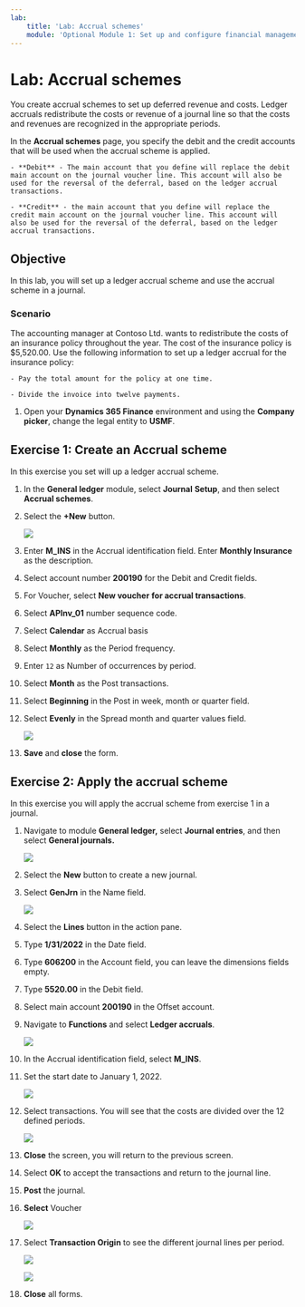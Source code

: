 ```yaml
---
lab:
    title: 'Lab: Accrual schemes'
    module: 'Optional Module 1: Set up and configure financial management'
---
```


# Lab: Accrual schemes

You create accrual schemes to set up deferred revenue and costs. Ledger accruals redistribute the costs or revenue of a journal line so that the costs and revenues are recognized in the appropriate periods. 

In the **Accrual schemes** page, you specify the debit and the credit accounts that will be used when the accrual scheme is applied. 

    - **Debit** - The main account that you define will replace the debit main account on the journal voucher line. This account will also be used for the reversal of the deferral, based on the ledger accrual transactions.

    - **Credit** - the main account that you define will replace the credit main account on the journal voucher line. This account will also be used for the reversal of the deferral, based on the ledger accrual transactions.

## Objective 

In this lab, you will set up a ledger accrual scheme and use the accrual scheme in a journal. 

### Scenario 

The accounting manager at Contoso Ltd. wants to redistribute the costs of an insurance policy throughout the year. The cost of the insurance policy is $5,520.00. Use the following information to set up a ledger accrual for the insurance policy: 

    - Pay the total amount for the policy at one time. 

    - Divide the invoice into twelve payments. 


1.  Open your **Dynamics 365 Finance** environment and using the **Company picker**, change the legal entity to **USMF**. 


## Exercise 1: Create an Accrual scheme

In this exercise you set will up a ledger accrual scheme. 

1.  In the **General ledger** module, select **Journal** **Setup**, and then select **Accrual schemes**. 

2.  Select the **+New** button.  

    ![](../images/Module_1_Activity_1_-_Create_and_apply_an_accrual_scheme_image1.png) 

3.  Enter **M_INS** in the Accrual identification field. Enter **Monthly Insurance** as the description.

4.  Select account number **200190** for the Debit and Credit fields.

5.  For Voucher, select **New voucher** **for accrual transactions**. 

6.  Select **APInv_01** number sequence code. 

7.  Select **Calendar** as Accrual basis 

8.  Select **Monthly** as the Period frequency.

9.  Enter `12` as Number of occurrences by period.

10. Select **Month** as the Post transactions.

11. Select **Beginning** in the Post in week, month or quarter field.

12. Select **Evenly** in the Spread month and quarter values field.

    ![](../images/Module_1_Activity_1_-_Create_and_apply_an_accrual_scheme_image2.png)

13. **Save** and **close** the form. 


## Exercise 2: Apply the accrual scheme 

In this exercise you will apply the accrual scheme from exercise 1 in a journal.

1.  Navigate to module **General ledger,** select **Journal entries**, and then select **General journals.**   

    ![](../images/Module_1_Activity_1_-_Create_and_apply_an_accrual_scheme_image3.png)

2.  Select the **New** button to create a new journal. 

3.  Select **GenJrn** in the Name field. 

    ![](../images/Module_1_Activity_1_-_Create_and_apply_an_accrual_scheme_image4.png)

4.  Select the **Lines** button in the action pane. 

5.  Type **1/31/2022** in the Date field. 

6.  Type **606200** in the Account field, you can leave the dimensions fields empty.

7.  Type **5520.00** in the Debit field. 

8.  Select main account **200190** in the Offset account. 

9.  Navigate to **Functions** and select **Ledger accruals**. 

    ![](../images/Module_1_Activity_1_-_Create_and_apply_an_accrual_scheme_image5.png)

10. In the Accrual identification field, select **M_INS**. 

11. Set the start date to January 1, 2022. 

    ![](../images/Module_1_Activity_1_-_Create_and_apply_an_accrual_scheme_image6.png)

12. Select transactions. You will see that the costs are divided over the 12 defined periods.

    ![](../images/Module_1_Activity_1_-_Create_and_apply_an_accrual_scheme_image7.png)

13. **Close** the screen, you will return to the previous screen.

14. Select **OK** to accept the transactions and return to the journal line. 

15. **Post** the journal. 

16. **Select** Voucher

    ![](../images/Module_1_Activity_1_-_Create_and_apply_an_accrual_scheme_image8.png)

17. Select **Transaction Origin** to see the different journal lines per period. 

    ![](../images/Module_1_Activity_1_-_Create_and_apply_an_accrual_scheme_image9.png)

    ![](../images/Module_1_Activity_1_-_Create_and_apply_an_accrual_scheme_image10.png)

18. **Close** all forms.

